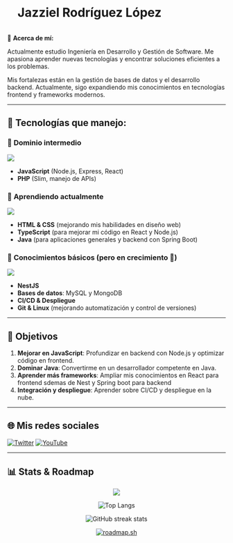 <div id="user-content-toc">
  <ul align="center" style="display:flex;">
    <summary><h1 style="display: flex ">Jazziel Rodríguez López</h1></summary>
  </ul>
</div>

💫 **Acerca de mí:**

Actualmente estudio Ingeniería en Desarrollo y Gestión de Software. Me apasiona aprender nuevas tecnologías y encontrar soluciones eficientes a los problemas.

Mis fortalezas están en la gestión de bases de datos y el desarrollo backend. Actualmente, sigo expandiendo mis conocimientos en tecnologías frontend y frameworks modernos.

---

## 🚀 Tecnologías que manejo:

### 🔹 **Dominio intermedio**  
<p align="left">
  <img src="https://skillicons.dev/icons?i=javascript,php,nodejs,express,react" />
</p>

- **JavaScript** (Node.js, Express, React)  
- **PHP** (Slim, manejo de APIs)  

### 🔹 **Aprendiendo actualmente**  
<p align="left">
  <img src="https://skillicons.dev/icons?i=html,css,typescript,java" />
</p>

- **HTML & CSS** (mejorando mis habilidades en diseño web)  
- **TypeScript** (para mejorar mi código en React y Node.js)  
- **Java** (para aplicaciones generales y backend con Spring Boot)  

### 🔹 **Conocimientos básicos (pero en crecimiento 💪)**  
<p align="left">
  <img src="https://skillicons.dev/icons?i=angular,nestjs,mysql,mongo,git,linux" />
</p>

- **NestJS**
- **Bases de datos**: MySQL y MongoDB
- **CI/CD & Despliegue**
- **Git & Linux** (mejorando automatización y control de versiones)

---

## 🎯 **Objetivos**  
1. **Mejorar en JavaScript**: Profundizar en backend con Node.js y optimizar código en frontend.  
2. **Dominar Java**: Convertirme en un desarrollador competente en Java.  
3. **Aprender más frameworks**: Ampliar mis conocimientos en React para frontend sdemas de Nest y Spring boot para backend
4. **Integración y despliegue**: Aprender sobre CI/CD y despliegue en la nube.  

---

## 🌐 **Mis redes sociales**  
[![Twitter](https://img.shields.io/badge/Twitter-%231DA1F2.svg?logo=Twitter&logoColor=white)](https://twitter.com/@JazzieloRL) [![YouTube](https://img.shields.io/badge/YouTube-%23FF0000.svg?logo=YouTube&logoColor=white)](https://youtube.com/@JazzielRodriguez)

---

## 📊 **Stats & Roadmap**  
<p align="center">
  <a href="https://skillicons.dev">
    <img src="https://skillicons.dev/icons?i=html,css,js,ts,php,java,nodejs,express,spring,mongo,mysql,react,angular,nest" />
  </a>
</p>

<div align="center">
	
![Top Langs](https://github-readme-stats.vercel.app/api/top-langs/?username=JazzoLopez&langs_count=6&layout=compact&theme=radical)

![GitHub streak stats](https://streak-stats.demolab.com/?user=JazzoLopez&theme=radical)

[![roadmap.sh](https://roadmap.sh/card/tall/659605d9ae22c125231c5396?variant=dark&roadmaps=backend%2Cdevops%2Cangular)](https://roadmap.sh)

</div>
